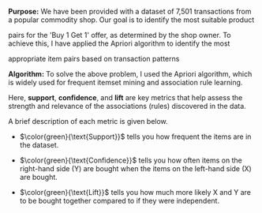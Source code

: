 **Purpose:** We have been provided with a dataset of 7,501 transactions from a popular commodity shop. Our goal is to identify the most suitable product 

pairs for the 'Buy 1 Get 1' offer, as determined by the shop owner. To achieve this, I have applied the Apriori algorithm to identify the most 

appropriate item pairs based on transaction patterns

**Algorithm:** To solve the above problem, I used the Apriori algorithm, which is widely used for frequent itemset mining and association rule learning. 

Here, **support**, **confidence**, and **lift** are key metrics that help assess the strength and relevance of the associations (rules) discovered in the data. 

A brief description of each metric is given below.

* $\color{green}{\text{Support}}$ tells you how frequent the items are in the dataset. 

* $\color{green}{\text{Confidence}}$ tells you how often items on the right-hand side (Y) are bought when the items on the left-hand side (X) are bought.

* $\color{green}{\text{Lift}}$ tells you how much more likely X and Y are to be bought together compared to if they were independent.
